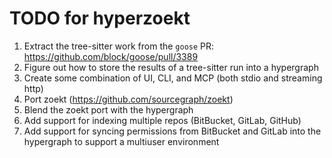 # TODO for hyperzoekt

1. Extract the tree-sitter work from the `goose` PR: https://github.com/block/goose/pull/3389
2. Figure out how to store the results of a tree-sitter run into a hypergraph
3. Create some combination of UI, CLI, and MCP (both stdio and streaming http)
4. Port zoekt (https://github.com/sourcegraph/zoekt)
5. Blend the zoekt port with the hypergraph
6. Add support for indexing multiple repos (BitBucket, GitLab, GitHub)
7. Add support for syncing permissions from BitBucket and GitLab into the hypergraph to support a multiuser environment
